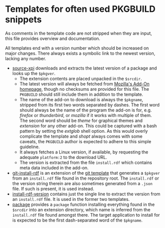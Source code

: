 # Templates for often used PKGBUILD snippets

As comments in the template code are not stripped when they are input, this file provides overview and documentation.

All templates end with a version number which should be increased on major changes. There always exists a symbolic link to the newest version, lacking any number.

- [source-xpi](source-xpi.template) downloads and extracts the latest version of a package and looks up the `$pkgver`.
  - The extension contents are placed unpacked in the `$srcdir`.
  - The latest version will always be fetched from [Mozilla's Add-On homepage](https://addons.mozilla.org/), though no checksums are provided for this file. The `PKGBUILD` should still include them in addition to the template.
  - The name of the add-on to download is always the `$pkgname`, stripped from its first two words separated by dashes. The first word should always be the name of the program the add-on is for, e.g. _firefox_ or _thunderbird_, or _mozilla_ if it works with multiple of them. The second word should be _theme_ for graphical themes and _extension_ for any other add-on. This could be captured with a bash pattern by setting the _extglob_ shell option. As this would overly complicate the template and _shopt_ always comes with some caveats, the `PKGBUILD` author is expected to adhere to this simple guideline.
  - It always fetches a Linux version, if available, by requesting the adequate `platform:2` to the download URL.
  - The version is extracted from the file `install.rdf` which contains meta data included in the add-on.
- [git-install-rdf](git-install-rdf.template) is an extension of the [git template](https://github.com/dffischer/git-makepkg-template/blob/master/git.template) that generates a `$pkgver` from an `install.rdf` file found in the repository root. The `install.rdf` or the version string therein are also sometimes generated from a `.json` file. If such is present, it is used instead.
- [install-rdf-version](install-rdf-version.template) contains just the single line to extract the version from an `install.rdf` file. It is used in the former two templates.
- [package](package.template) provides a `package` function installing everything found in the `$srcdir` into an extension directory, which name is inferred from the `install.rdf` file found amongst there. The target application to install for is expected to be the first dash-separated word of the `$pkgname`.

